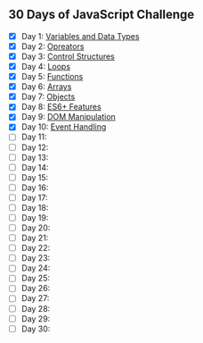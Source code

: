 ## 30 Days of JavaScript Challenge

- [x] Day 1: [Variables and Data Types](https://github.com/ad1tyayadav/30-days-javascript-challenge/tree/main/1%20-%20Variables%20%26%20Data%20Type)
- [x] Day 2: [Opreators](https://github.com/ad1tyayadav/30-days-javascript-challenge/tree/main/2%20-%20Opreators) 
- [x] Day 3: [Control Structures](https://github.com/ad1tyayadav/30-days-javascript-challenge/tree/main/3%20-%20Control%20Structures)
- [x] Day 4: [Loops](https://github.com/ad1tyayadav/30-days-javascript-challenge/tree/main/4%20-%20Loops)
- [x] Day 5: [Functions](https://github.com/ad1tyayadav/30-days-javascript-challenge/tree/main/5%20-%20Functions)
- [x] Day 6: [Arrays](https://github.com/ad1tyayadav/30-days-javascript-challenge/tree/main/6%20-%20Arrays)
- [x] Day 7: [Objects](https://github.com/ad1tyayadav/30-days-javascript-challenge/tree/main/7%20-%20Objects)
- [x] Day 8: [ES6+ Features](https://github.com/ad1tyayadav/30-days-javascript-challenge/tree/main/8%20-%20ES6%2B%20Features)
- [x] Day 9: [DOM Manipulation](https://github.com/ad1tyayadav/30-days-javascript-challenge/tree/main/9%20-%20DOM%20Manipulation)
- [x] Day 10: [Event Handling](https://github.com/ad1tyayadav/30-days-javascript-challenge/tree/main/10%20-%20Event%20Handling)
- [ ] Day 11:
- [ ] Day 12:
- [ ] Day 13:
- [ ] Day 14:
- [ ] Day 15:
- [ ] Day 16:
- [ ] Day 17:
- [ ] Day 18:
- [ ] Day 19:
- [ ] Day 20:
- [ ] Day 21:
- [ ] Day 22:
- [ ] Day 23:
- [ ] Day 24:
- [ ] Day 25:
- [ ] Day 26:
- [ ] Day 27:
- [ ] Day 28:
- [ ] Day 29:
- [ ] Day 30:
